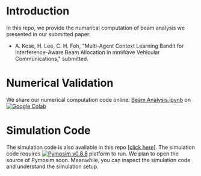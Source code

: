 # Introduction

In this repo, we provide the numarical computation of beam analysis we presented in our submitted paper:
- A. Kose, H. Lee, C. H. Foh, "Multi-Agent Context Learning Bandit for Interference-Aware Beam 
  Allocation in mmWave Vehicular Communications," submitted.
  
# Numerical Validation

We share our numerical computation code online:
[Beam Analysis.ipynb](https://colab.research.google.com/drive/1Coy1dabcAHLq0Dn0PEpHJJAWnmnauhWd?usp=sharing)
on [![Google Colab](https://img.shields.io/badge/Google-Colab-yellow)](https://colab.research.google.com/drive/1Coy1dabcAHLq0Dn0PEpHJJAWnmnauhWd?usp=sharing)

# Simulation Code

The simulation code is also available in this repo [[click here]](https://github.com/cfoh/beam-analysis/blob/not-yet-available).
The simulation code requires 
[![Pymosim v0.8.8](https://img.shields.io/badge/Pymosim-v0.8.8-brightgreen)](https://cfoh.github.io/pymosim-doc/start.html) 
platform to run. We plan to open the source of Pymosim soon.
Meanwhile, you can inspect the simulation code and understand the simulation setup.
